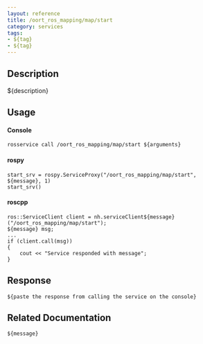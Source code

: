 ```yaml
---
layout: reference
title: /oort_ros_mapping/map/start
category: services
tags: 
- ${tag} 
- ${tag}
---
```


## Description
${description}

## Usage
#### Console
```
rosservice call /oort_ros_mapping/map/start ${arguments}
```

#### rospy
```
start_srv = rospy.ServiceProxy("/oort_ros_mapping/map/start", ${message}, 1)
start_srv()
```

#### roscpp
```
ros::ServiceClient client = nh.serviceClient${message}("/oort_ros_mapping/map/start");
${message} msg;
...
if (client.call(msg))
{
    cout << "Service responded with message";
}
```

## Response
```
${paste the response from calling the service on the console}
```

## Related Documentation
``${message}``